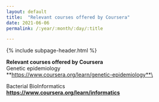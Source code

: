 ```yaml
---
layout: default
title:  "Relevant courses offered by Coursera"
date: 2021-06-06
permalink: /:year/:month/:day/:title

---
```


{% include subpage-header.html %}

**Relevant courses offered by Coursera**\
Genetic epidemiology\
**https://www.coursera.org/learn/genetic-epidemiology**\

Bacterial BioInformatics\
**https://www.coursera.org/learn/informatics**
